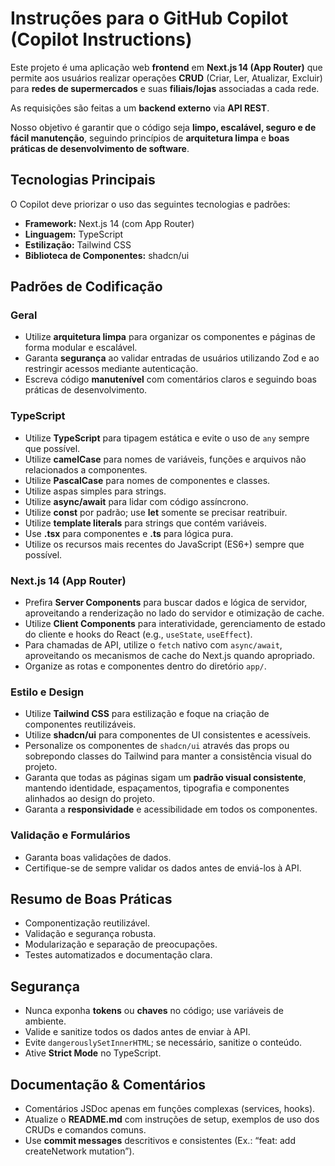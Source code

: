 # Instruções para o GitHub Copilot (Copilot Instructions)

Este projeto é uma aplicação web **frontend** em **Next.js 14 (App Router)** que permite aos usuários realizar operações **CRUD** (Criar, Ler, Atualizar, Excluir) para **redes de supermercados** e suas **filiais/lojas** associadas a cada rede. 

As requisições são feitas a um **backend externo** via **API REST**.  

Nosso objetivo é garantir que o código seja **limpo, escalável, seguro e de fácil manutenção**, seguindo princípios de **arquitetura limpa** e **boas práticas de desenvolvimento de software**.

## Tecnologias Principais

O Copilot deve priorizar o uso das seguintes tecnologias e padrões:

- **Framework:** Next.js 14 (com App Router)
- **Linguagem:** TypeScript
- **Estilização:** Tailwind CSS
- **Biblioteca de Componentes:** shadcn/ui

## Padrões de Codificação

### Geral
- Utilize **arquitetura limpa** para organizar os componentes e páginas de forma modular e escalável.
- Garanta **segurança** ao validar entradas de usuários utilizando Zod e ao restringir acessos mediante autenticação.
- Escreva código **manutenível** com comentários claros e seguindo boas práticas de desenvolvimento.

### TypeScript
- Utilize **TypeScript** para tipagem estática e evite o uso de `any` sempre que possível.
- Utilize **camelCase** para nomes de variáveis, funções e arquivos não relacionados a componentes.
- Utilize **PascalCase** para nomes de componentes e classes.
- Utilize aspas simples para strings.
- Utilize **async/await** para lidar com código assíncrono.
- Utilize **const** por padrão; use **let** somente se precisar reatribuir.  
- Utilize **template literals** para strings que contém variáveis.
- Use **.tsx** para componentes e **.ts** para lógica pura.  
- Utilize os recursos mais recentes do JavaScript (ES6+) sempre que possível.

### Next.js 14 (App Router)
- Prefira **Server Components** para buscar dados e lógica de servidor, aproveitando a renderização no lado do servidor e otimização de cache.
- Utilize **Client Components** para interatividade, gerenciamento de estado do cliente e hooks do React (e.g., `useState`, `useEffect`).
- Para chamadas de API, utilize o `fetch` nativo com `async/await`, aproveitando os mecanismos de cache do Next.js quando apropriado.
- Organize as rotas e componentes dentro do diretório `app/`.

### Estilo e Design
- Utilize **Tailwind CSS** para estilização e foque na criação de componentes reutilizáveis.
- Utilize **shadcn/ui** para componentes de UI consistentes e acessíveis.
- Personalize os componentes de `shadcn/ui` através das props ou sobrepondo classes do Tailwind para manter a consistência visual do projeto.
- Garanta que todas as páginas sigam um **padrão visual consistente**, mantendo identidade, espaçamentos, tipografia e componentes alinhados ao design do projeto.
- Garanta a **responsividade** e acessibilidade em todos os componentes.

### Validação e Formulários
- Garanta boas validações de dados.
- Certifique-se de sempre validar os dados antes de enviá-los à API.

## Resumo de Boas Práticas
- Componentização reutilizável.
- Validação e segurança robusta.
- Modularização e separação de preocupações.
- Testes automatizados e documentação clara.

## Segurança

- Nunca exponha **tokens** ou **chaves** no código; use variáveis de ambiente.  
- Valide e sanitize todos os dados antes de enviar à API.  
- Evite `dangerouslySetInnerHTML`; se necessário, sanitize o conteúdo.  
- Ative **Strict Mode** no TypeScript.

## Documentação & Comentários

- Comentários JSDoc apenas em funções complexas (services, hooks).  
- Atualize o **README.md** com instruções de setup, exemplos de uso dos CRUDs e comandos comuns.  
- Use **commit messages** descritivos e consistentes (Ex.: “feat: add createNetwork mutation”).